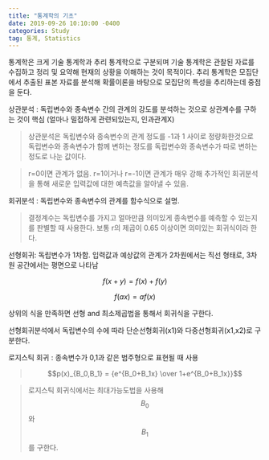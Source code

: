 ```yaml
---
title: "통계학의 기초"
date: 2019-09-26 10:10:00 -0400
categories: Study
tag: 통계, Statistics
---
```



통계학은 크게 기술 통계학과 추리 통계학으로 구분되며 기술 통계학은 관찰된 자료를 수집하고 정리 및 요약해 현재의 상황을 이해하는 것이 목적이다. 
추리 통계학은 모집단에서 추출된 표본 자료를 분석해 확률이론을 바탕으로 모집단의 특성을 추리하는데 중점을 둔다.

상관분석 : 독립변수와 종속변수 간의 관계의 강도를 분석하는 것으로 상관계수를 구하는 것이 핵심 (얼마나 밀접하게 관련되있는지, 인과관계X)

> 상관분석은 독립변수와 종속변수의 관계 정도를 -1과 1 사이로 정량화한것으로 독립변수와 종속변수가 함께 변하는 정도를 독립변수와 종속변수가 따로 변하는 정도로 나눈 값이다. 

> r=0이면 관계가 없음. r=1이거나 r=-1이면 관계가 매우 강해 추가적인 회귀분석을 통해 새로운 입력값에 대한 예측값을 알아낼 수 있음.

회귀분석 : 독립변수와 종속변수의 관계를 함수식으로 설명.

> 결정계수는 독립변수를 가지고 얼마만큼 의미있게 종속변수를 예측할 수 있는지를 판별할 때 사용한다. 
> 보통 r의 제곱이 0.65 이상이면 의미있는 회귀식이라 한다.

선형회귀: 독립변수가 1차함. 입력값과 예상값의 관계가 2차원에서는 직선 형태로, 3차원 공간에서는 평면으로 나타남

 $$ f(x+y) = f(x)+f(y) $$

 $$ f(ax) = af(x) $$

상위의 식을 만족하면 선형 and 최소제곱법을 통해서 회귀식을 구한다.

선형회귀분석에서 독립변수의 수에 따라 단순선형회귀(x1)와 다중선형회귀(x1,x2)로 구분한다. 

로지스틱 회귀 : 종속변수가 0,1과 같은 범주형으로 표현될 때 사용

> $$p(x)_{B_0,B_1} = {e^{B_0+B_1x} \over 1+e^{B_0+B_1x}}$$

> 로지스틱 회귀식에서는 최대가능도법을 사용해 
$$B_0$$ 와 $$B_1$$ 를 구한다.









